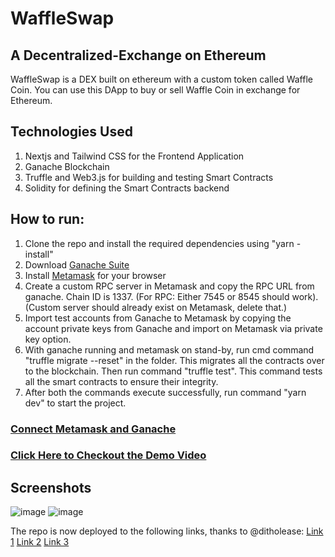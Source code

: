 # WaffleSwap

## A Decentralized-Exchange on Ethereum

WaffleSwap is a DEX built on ethereum with a custom token called Waffle Coin. You can use this DApp to buy or sell Waffle Coin in exchange for Ethereum.

## Technologies Used

1. Nextjs and Tailwind CSS for the Frontend Application
2. Ganache Blockchain
3. Truffle and Web3.js for building and testing Smart Contracts
4. Solidity for defining the Smart Contracts backend

## How to run:
1. Clone the repo and install the required dependencies using "yarn -install"
2. Download [Ganache Suite](https://trufflesuite.com/ganache/index.html)
3. Install [Metamask](https://metamask.io/) for your browser
4. Create a custom RPC server in Metamask and copy the RPC URL from ganache. Chain ID is 1337. (For RPC: Either 7545 or 8545 should work). (Custom server should already exist on Metamask, delete that.)
5. Import test accounts from Ganache to Metamask by copying the account private keys from Ganache and import on Metamask via private key option.
6. With ganache running and metamask on stand-by, run cmd command "truffle migrate --reset" in the folder. This migrates all the contracts over to the blockchain. Then run command "truffle test". This command tests all the smart contracts to ensure their integrity.
7. After both the commands execute successfully, run command "yarn dev" to start the project.

### [Connect Metamask and Ganache](https://www.youtube.com/watch?v=lv4HEyiw4EQ)

### [Click Here to Checkout the Demo Video](https://drive.google.com/file/d/1jOtR8McN3XfYdVrPisttgKcJSZ2Mq5nJ/view?usp=sharing)

## Screenshots
![image](https://user-images.githubusercontent.com/78269625/158023103-d1b3b5c4-1d73-4c67-acec-26bdc6e61048.png)
![image](https://user-images.githubusercontent.com/78269625/158023112-528a4f51-dd22-4a18-a3f7-75dfadb5a794.png)

The repo is now deployed to the following links, thanks to @ditholease:
[Link 1](https://dex-xi-six.vercel.app)
[Link 2](https://dex-ditholease.vercel.app)
[Link 3](https://dex-git-main-ditholease.vercel.app)
